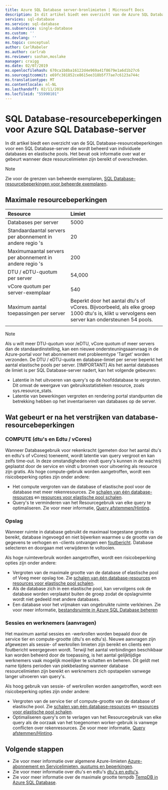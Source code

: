 ```yaml
---
title: Azure SQL Database server-bronlimieten | Microsoft Docs
description: In dit artikel biedt een overzicht van de Azure SQL Database-server resourcelimieten voor individuele databases en elastische pools. Het bevat ook informatie over wat er gebeurt wanneer deze resourcelimieten zijn bereikt of overschreden.
services: sql-database
ms.service: sql-database
ms.subservice: single-database
ms.custom: ''
ms.devlang: ''
ms.topic: conceptual
author: CarlRabeler
ms.author: carlrab
ms.reviewer: sashan,moslake
manager: craigg
ms.date: 02/07/2019
ms.openlocfilehash: 670ca1b8ba16122d4e969a41f8679e1a6d1b27c6
ms.sourcegitcommit: e69fc381852ce8615ee318b5f77ae7c6123a744c
ms.translationtype: MT
ms.contentlocale: nl-NL
ms.lasthandoff: 02/11/2019
ms.locfileid: "55990101"
---
```

# <a name="sql-database-resource-limits-for-azure-sql-database-server"></a>SQL Database-resourcebeperkingen voor Azure SQL Database-server

In dit artikel biedt een overzicht van de SQL Database-resourcebeperkingen voor een SQL Database-server die wordt beheerd van individuele databases en elastische pools. Het bevat ook informatie over wat er gebeurt wanneer deze resourcelimieten zijn bereikt of overschreden.

> [!NOTE]
> Zie voor de grenzen van beheerde exemplaren, [SQL Database-resourcebeperkingen voor beheerde exemplaren](sql-database-managed-instance-resource-limits.md).

## <a name="maximum-resource-limits"></a>Maximale resourcebeperkingen

| Resource | Limiet |
| :--- | :--- |
| Databases per server | 5000 |
| Standaardaantal servers per abonnement in andere regio 's | 20 |
| Maximumaantal servers per abonnement in andere regio 's | 200 |  
| DTU / eDTU-quotum per server | 54,000 |  
| vCore quotum per server-exemplaar | 540 |
| Maximum aantal toepassingen per server | Beperkt door het aantal dtu's of vCores. Bijvoorbeeld, als elke groep 1000 dtu's is, klikt u vervolgens een server kan ondersteunen 54 pools.|
||||

> [!NOTE]
> Als u wilt meer DTU-quotum voor /eDTU, vCore quotum of meer servers dan de standaardinstelling, kan een nieuwe ondersteuningsaanvraag in de Azure-portal voor het abonnement met probleemtype 'Target' worden verzonden. De DTU / eDTU-quota en database-limiet per server beperkt het aantal elastische pools per server.
> [!IMPORTANT]
> Als het aantal databases de limiet is per SQL Database-server nadert, kan het volgende gebeuren:
> - Latentie in het uitvoeren van query's op de hoofddatabase te vergroten.  Dit omvat de weergave van gebruiksstatistieken resource, zoals sys.resource_stats.
> - Latentie van bewerkingen vergroten en rendering portal standpunten die betrekking hebben op het inventariseren van databases op de server.

## <a name="what-happens-when-database-resource-limits-are-reached"></a>Wat gebeurt er na het verstrijken van database-resourcebeperkingen

### <a name="compute-dtus-and-edtus--vcores"></a>COMPUTE (dtu's en Edtu / vCores)

Wanneer Databasegebruik voor rekenkracht (gemeten door het aantal dtu's en edtu's of vCores) toeneemt, wordt latentie van query vergroot en kan zelfs time-out. In deze omstandigheden vindt query's kunnen in de wachtrij geplaatst door de service en vindt u bronnen voor uitvoering als resource zijn gratis.
Als hoge compute-gebruik worden aangetroffen, wordt een risicobeperking opties zijn onder andere:

- Het compute vergroten van de database of elastische pool voor de database met meer rekenresources. Zie [schalen van één database-resources](sql-database-single-database-scale.md) en [resources voor elastische pool schalen](sql-database-elastic-pool-scale.md).
- Query's te verminderen van het Resourcegebruik van elke query te optimaliseren. Zie voor meer informatie, [Query afstemmen/Hinting](sql-database-performance-guidance.md#query-tuning-and-hinting).

### <a name="storage"></a>Opslag

Wanneer ruimte in database gebruikt de maximaal toegestane grootte is bereikt, database ingevoegd en niet bijwerken waarmee u de grootte van de gegevens te verhogen en -clients ontvangen een [foutbericht](sql-database-develop-error-messages.md). Database selecteren en doorgaan met verwijderen te voltooien.

Als hoge ruimteverbruik worden aangetroffen, wordt een risicobeperking opties zijn onder andere:

- Vergroten van de maximale grootte van de database of elastische pool of Voeg meer opslag toe. Zie [schalen van één database-resources](sql-database-single-database-scale.md) en [resources voor elastische pool schalen](sql-database-elastic-pool-scale.md).
- Als de database zich in een elastische pool, kan vervolgens ook de database worden verplaatst buiten de groep zodat de opslagruimte wordt niet gedeeld met andere databases.
- Een database voor het vrijmaken van ongebruikte ruimte verkleinen. Zie voor meer informatie, [bestandsruimte in Azure SQL Database beheren](sql-database-file-space-management.md)

### <a name="sessions-and-workers-requests"></a>Sessies en werknemers (aanvragen)

Het maximum aantal sessies en -werkrollen worden bepaald door de service tier en compute-grootte (dtu's en edtu's). Nieuwe aanvragen zijn afgewezen als sessie- of werkrollen limieten zijn bereikt en clients een foutbericht weergegeven wordt. Terwijl het aantal verbindingen beschikbaar kan worden beheerd door de toepassing, is het aantal gelijktijdige werknemers vaak mogelijk moeilijker te schatten en beheren. Dit geldt met name tijdens perioden van piekbelasting wanneer database resourcelimieten zijn bereikt en werknemers zich opstapelen vanwege langer uitvoeren van query's.

Als hoog gebruik van sessie- of werkrollen worden aangetroffen, wordt een risicobeperking opties zijn onder andere:

- Vergroten van de service tier of compute-grootte van de database of elastische pool. Zie [schalen van één database-resources](sql-database-single-database-scale.md) en [resources voor elastische pool schalen](sql-database-elastic-pool-scale.md).
- Optimaliseren query's om te verlagen van het Resourcegebruik van elke query als de oorzaak van het toegenomen worker-gebruik is vanwege conflicten over rekenresources. Zie voor meer informatie, [Query afstemmen/Hinting](sql-database-performance-guidance.md#query-tuning-and-hinting).

## <a name="next-steps"></a>Volgende stappen

- Zie voor meer informatie over algemene Azure-limieten [Azure-abonnement en Servicelimieten, quotums en beperkingen](../azure-subscription-service-limits.md).
- Zie voor meer informatie over dtu's en edtu's [dtu's en edtu's](sql-database-purchase-models.md#dtu-based-purchasing-model).
- Zie voor meer informatie over de maximale grootte tempdb [TempDB in Azure SQL Database](https://docs.microsoft.com/sql/relational-databases/databases/tempdb-database#tempdb-database-in-sql-database).
